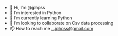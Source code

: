 - 👋 Hi, I’m @jphpss
- 👀 I’m interested in Python
- 🌱 I’m currently learning Python 
- 💞️ I’m looking to collaborate on Csv data processing
- 📫 How to reach me ...jphpss@gmail.com
